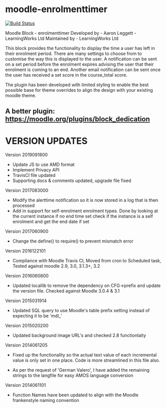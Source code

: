 moodle-enrolmenttimer
=====================
[![Build Status](https://travis-ci.org/learningworks/moodle-block_enrolmenttimer.svg?branch=master)](https://travis-ci.org/learningworks/moodle-block_enrolmenttimer)

Moodle Block - enrolmenttimer
Developed by - Aaron Leggett - LearningWorks Ltd
Maintained by - LearningWorks Ltd

This block provides the functionality to display the time a user has left in their enrolment period.
There are many settings to choose from to customise the way this is displayed to the user.
A notification can be sent on a set period before the enrolment expires advising the user that their enrolment is coming to an end.
Another email notification can be sent once the user has received a set score in the course_total score.

The plugin has been developed with limited styling to enable the best possible base for theme overrides to align the design with your existing moodle theme.

## A better plugin: https://moodle.org/plugins/block_dedication
VERSION UPDATES
===============
Version 2019091800
- Update JS to use AMD format
- Implement Privacy API
- TravisCI file updated
- Supporting docs & comments updated, upgrade file fixed

Version 2017083000
- Modify the alerttime notification so it is now stored in a log that is then processed
- Add in support for self-enrolment enrolment types. Done by looking at the current instance if no end time set check if 
the instance is a self enrolment and get the end date if set

Version 2017060900
- Change the define() to require() to prevent mismatch error

Version 2016122101
- Compliance with Moodle Travis CI, Moved from cron to Scheduled task, Tested against moodle 2.9, 3.0, 3.1.3+, 3.2

Version 2016060800
- Updated locallib to remove the dependency on CFG->prefix and update the version file. Checked against Moodle 3.0.4 & 3.1

Version 2015031914
- Updated SQL query to use Moodle's table prefix setting instead of expecting it to be 'mdl_'

Version 2015020200
- Updated background image URL's and checked 2.8 functionlaity

Version 2014061205
- Fixed up the functionality so the actual text value of each incremental
value is only set in one place. Code is more streamlined in this file
also.

- As per the request of 'German Valero', I have added the remaining
strings to the langfile for easy AMOS language conversion

Version 2014061101
- Function Names have been updated to align with the Moodle frankenstyle naming convention
